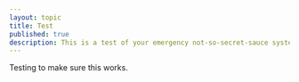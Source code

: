 ```yaml
---
layout: topic
title: Test
published: true
description: This is a test of your emergency not-so-secret-sauce system
---
```


Testing to make sure this works.